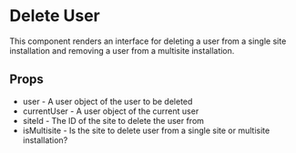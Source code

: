 # Delete User

This component renders an interface for deleting a user from a single site installation and removing a user from a multisite installation.

## Props

- user - A user object of the user to be deleted
- currentUser - A user object of the current user
- siteId - The ID of the site to delete the user from
- isMultisite - Is the site to delete user from a single site or multisite installation?
